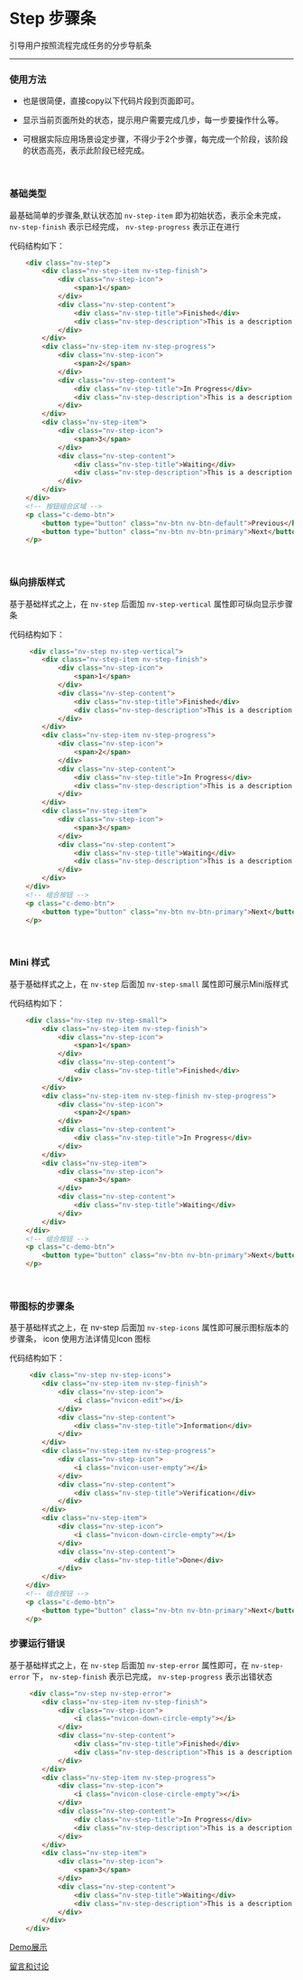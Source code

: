 # Step 步骤条

引导用户按照流程完成任务的分步导航条

---

### 使用方法

+ 也是很简便，直接copy以下代码片段到页面即可。

+ 显示当前页面所处的状态，提示用户需要完成几步，每一步要操作什么等。

+ 可根据实际应用场景设定步骤，不得少于2个步骤，每完成一个阶段，该阶段的状态高亮，表示此阶段已经完成。

<br/>

### 基础类型

最基础简单的步骤条,默认状态加 `nv-step-item` 即为初始状态，表示全未完成， `nv-step-finish` 表示已经完成， `nv-step-progress` 表示正在进行

代码结构如下：

```html
    <div class="nv-step">
        <div class="nv-step-item nv-step-finish">
            <div class="nv-step-icon">
                <span>1</span>
            </div>
            <div class="nv-step-content">
                <div class="nv-step-title">Finished</div>
                <div class="nv-step-description">This is a description.</div>
            </div>
        </div>
        <div class="nv-step-item nv-step-progress">
            <div class="nv-step-icon">
                <span>2</span>
            </div>
            <div class="nv-step-content">
                <div class="nv-step-title">In Progress</div>
                <div class="nv-step-description">This is a description.</div>
            </div>
        </div>
        <div class="nv-step-item">
            <div class="nv-step-icon">
                <span>3</span>
            </div>
            <div class="nv-step-content">
                <div class="nv-step-title">Waiting</div>
                <div class="nv-step-description">This is a description.</div>
            </div>
        </div>
    </div>
    <!-- 按钮组合区域 -->
    <p class="c-demo-btn">
        <button type="button" class="nv-btn nv-btn-default">Previous</button>
        <button type="button" class="nv-btn nv-btn-primary">Next</button>
    </p>
```

<br/>

### 纵向排版样式

基于基础样式之上，在 `nv-step` 后面加 `nv-step-vertical` 属性即可纵向显示步骤条

代码结构如下：

```html
     <div class="nv-step nv-step-vertical">
        <div class="nv-step-item nv-step-finish">
            <div class="nv-step-icon">
                <span>1</span>
            </div>
            <div class="nv-step-content">
                <div class="nv-step-title">Finished</div>
                <div class="nv-step-description">This is a description.</div>
            </div>
        </div>
        <div class="nv-step-item nv-step-progress">
            <div class="nv-step-icon">
                <span>2</span>
            </div>
            <div class="nv-step-content">
                <div class="nv-step-title">In Progress</div>
                <div class="nv-step-description">This is a description.</div>
            </div>
        </div>
        <div class="nv-step-item">
            <div class="nv-step-icon">
                <span>3</span>
            </div>
            <div class="nv-step-content">
                <div class="nv-step-title">Waiting</div>
                <div class="nv-step-description">This is a description.</div>
            </div>
        </div>
    </div>
    <!-- 组合按钮 -->
    <p class="c-demo-btn">
        <button type="button" class="nv-btn nv-btn-primary">Next</button>
    </p>
```
<br/>

### Mini 样式

基于基础样式之上，在  `nv-step` 后面加 `nv-step-small` 属性即可展示Mini版样式

代码结构如下：

```html
    <div class="nv-step nv-step-small">
        <div class="nv-step-item nv-step-finish">
            <div class="nv-step-icon">
                <span>1</span>
            </div>
            <div class="nv-step-content">
                <div class="nv-step-title">Finished</div>
            </div>
        </div>
        <div class="nv-step-item nv-step-finish nv-step-progress">
            <div class="nv-step-icon">
                <span>2</span>
            </div>
            <div class="nv-step-content">
                <div class="nv-step-title">In Progress</div>
            </div>
        </div>
        <div class="nv-step-item">
            <div class="nv-step-icon">
                <span>3</span>
            </div>
            <div class="nv-step-content">
                <div class="nv-step-title">Waiting</div>
            </div>
        </div>
    </div>
    <!-- 组合按钮 -->
    <p class="c-demo-btn">
        <button type="button" class="nv-btn nv-btn-primary">Next</button>
    </p>
```
<br/>

### 带图标的步骤条

基于基础样式之上，在 nv-step 后面加 `nv-step-icons` 属性即可展示图标版本的步骤条， icon 使用方法详情见Icon 图标

代码结构如下：

```html
     <div class="nv-step nv-step-icons">
        <div class="nv-step-item nv-step-finish">
            <div class="nv-step-icon">
                <i class="nvicon-edit"></i>
            </div>
            <div class="nv-step-content">
                <div class="nv-step-title">Information</div>
            </div>
        </div>
        <div class="nv-step-item nv-step-progress">
            <div class="nv-step-icon">
                <i class="nvicon-user-empty"></i>
            </div>
            <div class="nv-step-content">
                <div class="nv-step-title">Verification</div>
            </div>
        </div>
        <div class="nv-step-item">
            <div class="nv-step-icon">
                <i class="nvicon-down-circle-empty"></i>
            </div>
            <div class="nv-step-content">
                <div class="nv-step-title">Done</div>
            </div>
        </div>
    </div>
    <!-- 组合按钮 -->
    <p class="c-demo-btn">
        <button type="button" class="nv-btn nv-btn-primary">Next</button>
    </p>
```

### 步骤运行错误

基于基础样式之上，在 `nv-step` 后面加 `nv-step-error` 属性即可，在 `nv-step-error` 下， `nv-step-finish` 表示已完成， `nv-step-progress` 表示出错状态

```html
     <div class="nv-step nv-step-error">
        <div class="nv-step-item nv-step-finish">
            <div class="nv-step-icon">
                <i class="nvicon-down-circle-empty"></i>
            </div>
            <div class="nv-step-content">
                <div class="nv-step-title">Finished</div>
                <div class="nv-step-description">This is a description.</div>
            </div>
        </div>
        <div class="nv-step-item nv-step-progress">
            <div class="nv-step-icon">
                <i class="nvicon-close-circle-empty"></i>
            </div>
            <div class="nv-step-content">
                <div class="nv-step-title">In Progress</div>
                <div class="nv-step-description">This is a description.</div>
            </div>
        </div>
        <div class="nv-step-item">
            <div class="nv-step-icon">
                <span>3</span>
            </div>
            <div class="nv-step-content">
                <div class="nv-step-title">Waiting</div>
                <div class="nv-step-description">This is a description.</div>
            </div>
        </div>
    </div>
```

[Demo展示](http://gtp-nv.jd.com/docs?languageCode=CN&columnUid=41c513f9dd334a1ebb0fbbd76d71e973&directoryUid=a200ec6480234568bcce5253e72bf7b1&directoryName=Step%20%E6%AD%A5%E9%AA%A4%E6%9D%A1)

[留言和讨论](https://github.com/guguaihaha/nv-source/issues/9)

    